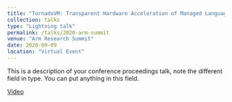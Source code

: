 ```yaml
---
title: "TornadoVM: Transparent Hardware Acceleration of Managed Languages"
collection: talks
type: "Lightning talk"
permalink: /talks/2020-arm-summit
venue: "Arm Research Summit"
date: 2020-09-09
location: "Virtual Event"
---
```


This is a description of your conference proceedings talk, note the different field in type. You can put anything in this field.

[Video](https://www.youtube.com/watch?v=foxHIFAebIk&ab_channel=ArmResearch)
